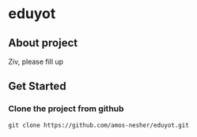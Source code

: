 # eduyot

## About project
Ziv, please fill up


## Get Started

### Clone the project from github
```
git clone https://github.com/amos-nesher/eduyot.git
```
